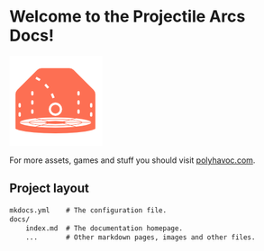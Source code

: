 # Welcome to the Projectile Arcs Docs!

![](img/parcs_logo@5x.png)

For more assets, games and stuff you should visit [polyhavoc.com](https://polyhavoc.com).

## Project layout

    mkdocs.yml    # The configuration file.
    docs/
        index.md  # The documentation homepage.
        ...       # Other markdown pages, images and other files.
